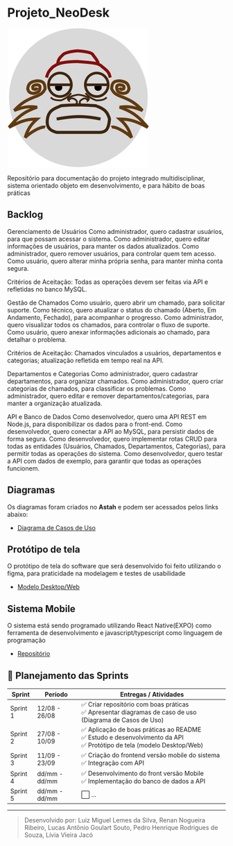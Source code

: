 # Projeto_NeoDesk
![NeoDESK](icon/iconBack.png)


Repositório para documentação do projeto integrado multidisciplinar, sistema orientado objeto em desenvolvimento, e para hábito de boas práticas

## Backlog
Gerenciamento de Usuários
Como administrador, quero cadastrar usuários, para que possam acessar o sistema.
Como administrador, quero editar informações de usuários, para manter os dados atualizados.
Como administrador, quero remover usuários, para controlar quem tem acesso.
Como usuário, quero alterar minha própria senha, para manter minha conta segura.

Critérios de Aceitação: Todas as operações devem ser feitas via API e refletidas no banco MySQL.

Gestão de Chamados
Como usuário, quero abrir um chamado, para solicitar suporte.
Como técnico, quero atualizar o status do chamado (Aberto, Em Andamento, Fechado), para acompanhar o progresso.
Como administrador, quero visualizar todos os chamados, para controlar o fluxo de suporte.
Como usuário, quero anexar informações adicionais ao chamado, para detalhar o problema.

Critérios de Aceitação: Chamados vinculados a usuários, departamentos e categorias; atualização refletida em tempo real na API.

Departamentos e Categorias
Como administrador, quero cadastrar departamentos, para organizar chamados.
Como administrador, quero criar categorias de chamados, para classificar os problemas.
Como administrador, quero editar e remover departamentos/categorias, para manter a organização atualizada.

API e Banco de Dados
Como desenvolvedor, quero uma API REST em Node.js, para disponibilizar os dados para o front-end.
Como desenvolvedor, quero conectar a API ao MySQL, para persistir dados de forma segura.
Como desenvolvedor, quero implementar rotas CRUD para todas as entidades (Usuários, Chamados, Departamentos, Categorias), para permitir todas as operações do sistema.
Como desenvolvedor, quero testar a API com dados de exemplo, para garantir que todas as operações funcionem.


## Diagramas
Os diagramas foram criados no **Astah** e podem ser acessados pelos links abaixo:

- [Diagrama de Casos de Uso](https://1drv.ms/u/c/654cf350b11023d3/EdZe9LOuJtVAv6EZlYtWScEB0ktooReMP8pZ5GvsHBILuw?e=cVUog2)

## Protótipo de tela
O protótipo de tela do software que será desenvolvido foi feito utilizando o figma, para praticidade na modelagem e testes de usabilidade
    
- [Modelo Desktop/Web](https://www.figma.com/proto/PNPPrRL9X2HOf28W2uVfBA/NeoDesk?node-id=317-414&starting-point-node-id=317%3A414&scaling=scale-down&content-scaling=fixed&t=I6LKXuKYxbPHIr7W-1)

## Sistema Mobile
O sistema está sendo programado utilizando React Native(EXPO) como ferramenta de desenvolvimento e javascript/typescript como linguagem de programação

- [Repositório](https://github.com/manopassaro/NeoDeskApp)

## 📅 Planejamento das Sprints

| Sprint  | Período        | Entregas / Atividades                                                                 |
|---------|----------------|----------------------------------------------------------------------------------------|
| Sprint 1 | 12/08 - 26/08 | ✅ Criar repositório com boas práticas <br> ✅ Apresentar diagramas de caso de uso (Diagrama de Casos de Uso) |
| Sprint 2 | 27/08 - 10/09 | ✅ Aplicação de boas práticas ao README <br> ✅ Estudo e desenvolvimento da API <br> ✅ Protótipo de tela (modelo Desktop/Web) |
| Sprint 3 | 11/09 - 23/09 | ✅ Criação do frontend versão mobile do sistema <br> ✅ Integração com API              |
| Sprint 4 | dd/mm - dd/mm | ✅ Desenvolvimento do front versão Mobile <br> ✅ Implementação do banco de dados a API                                                                                  |
| Sprint 5 | dd/mm - dd/mm | ⬜ ...                                                                                  |

---

> Desenvolvido por: Luiz Miguel Lemes da Silva, Renan Nogueira Ribeiro, Lucas Antônio Goulart Souto, Pedro Henrique Rodrigues de Souza, Lívia Vieira Jacó
